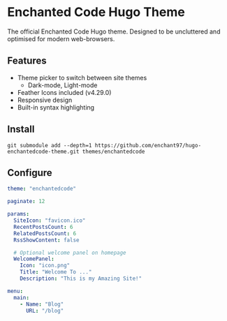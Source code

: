 # Enchanted Code Hugo Theme
The official Enchanted Code Hugo theme. Designed to be uncluttered and optimised for modern web-browsers.

## Features
- Theme picker to switch between site themes
  - Dark-mode, Light-mode
- Feather Icons included (v4.29.0)
- Responsive design
- Built-in syntax highlighting

## Install

```
git submodule add --depth=1 https://github.com/enchant97/hugo-enchantedcode-theme.git themes/enchantedcode
```

## Configure

```yaml
theme: "enchantedcode"

paginate: 12

params:
  SiteIcon: "favicon.ico"
  RecentPostsCount: 6
  RelatedPostsCount: 6
  RssShowContent: false

  # Optional welcome panel on homepage
  WelcomePanel:
    Icon: "icon.png"
    Title: "Welcome To ..."
    Description: "This is my Amazing Site!"

menu:
  main:
    - Name: "Blog"
      URL: "/blog"
```
